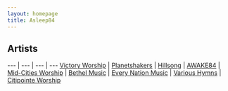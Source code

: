 ```yaml
---
layout: homepage
title: Asleep84
---
```


## Artists

--- | --- | --- | ---
[Victory Worship](/artists/victory) | [Planetshakers](/artists/planetshakers) | [Hillsong](/artists/hillsong) | [AWAKE84](/artists/awake84) | [Mid-Cities Worship](/artists/mid-cities) | [Bethel Music](/artists/bethel) | 
[Every Nation Music](/artists/everynation) | [Various Hymns](/artists/hymns) | [Citipointe Worship](/artists/citipointe)
